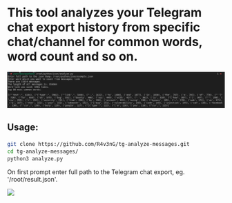 # This tool analyzes your Telegram chat export history from specific chat/channel for common words, word count and so on.

![alt text](https://github.com/R4v3nG/tg-analyze-messages/blob/main/example.png?raw=true)

## Usage:
```bash
git clone https://github.com/R4v3nG/tg-analyze-messages.git
cd tg-analyze-messages/
python3 analyze.py
```
On first prompt enter full path to the Telegram chat export, eg. '/root/result.json'.




<a href="https://www.buymeacoffee.com/R4v3nG"><img src="https://img.buymeacoffee.com/button-api/?text=Buy me a pizza&emoji=🍕&slug=R4v3nG&button_colour=FFDD00&font_colour=000000&font_family=Cookie&outline_colour=000000&coffee_colour=ffffff"></a>
